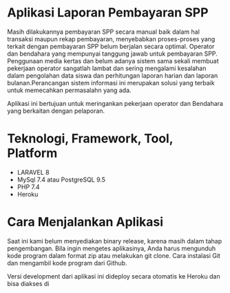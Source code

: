 # Aplikasi Laporan Pembayaran SPP 

Masih dilakukannya pembayaran SPP secara manual baik dalam hal transaksi maupun rekap pembayaran, menyebabkan proses-proses yang terkait dengan pembayaran SPP belum berjalan secara optimal. Operator dan bendahara yang mempunyai tanggung jawab untuk pembayaran SPP. Penggunaan media kertas dan belum adanya sistem sama sekali membuat pekerjaan operator sangatlah lambat dan sering mengalami kesalahan dalam pengolahan data siswa dan perhitungan laporan harian dan laporan bulanan.Perancangan sistem informasi ini merupakan solusi yang terbaik untuk memecahkan permasalahn yang ada.

Aplikasi ini bertujuan untuk meringankan pekerjaan operator dan Bendahara yang berkaitan dengan pelaporan.

# Teknologi, Framework, Tool, Platform
- LARAVEL 8
- MySql 7.4 atau PostgreSQL 9.5
- PHP 7.4
- Heroku

# Cara Menjalankan Aplikasi
Saat ini kami belum menyediakan binary release, karena masih dalam tahap pengembangan. Bila ingin mengetes aplikasinya, Anda harus mengunduh kode program dalam format zip atau melakukan git clone. Cara instalasi Git dan mengambil kode program dari Github.

Versi development dari aplikasi ini dideploy secara otomatis ke Heroku dan bisa diakses di
